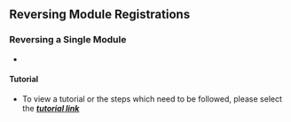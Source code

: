 ## **Reversing Module Registrations**

### **Reversing a Single Module**
- 


#### **Tutorial**
- To view a tutorial or the steps which need to be followed, please select the [**_tutorial link_**](https://www.iorad.com/player/124098/Bulk-Registering-Students)